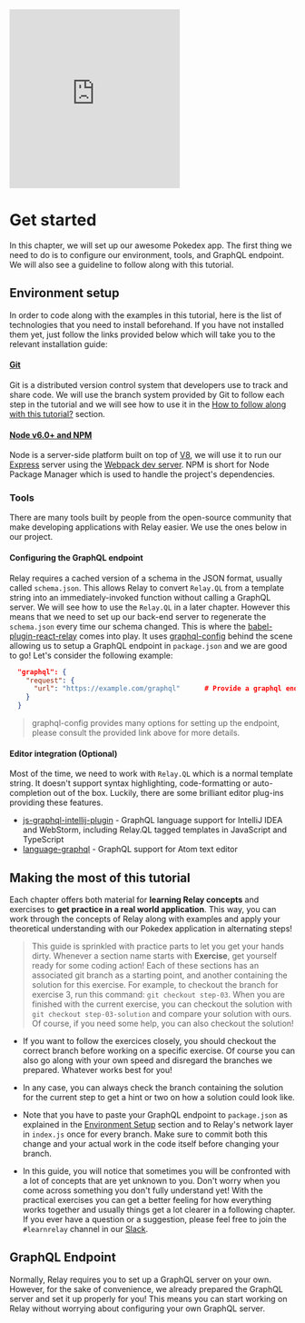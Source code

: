 <iframe height="315" src="https://www.youtube.com/embed/wrZIuaWizZM" frameborder="0" allowfullscreen></iframe>

# Get started

In this chapter, we will set up our awesome Pokedex app. The first thing we need to do is to configure our environment, tools, and GraphQL endpoint. We will also see a guideline to follow along with this tutorial.

## Environment setup

In order to code along with the examples in this tutorial, here is the list of technologies that you need to install beforehand. If you have not installed them yet, just follow the links provided below which will take you to the relevant installation guide:

#### [Git](https://git-scm.com/downloads)

Git is a distributed version control system that developers use to track and share code. We will use the branch system provided by Git to follow each step in the tutorial and we will see how to use it in the [How to follow along with this tutorial?](#how-to-follow-along-with-this-tutorial) section.

#### [Node v6.0+ and NPM](https://nodejs.org/en)

Node is a server-side platform built on top of [V8](https://developers.google.com/v8), we will use it to run our [Express](https://expressjs.com/) server using the [Webpack dev server](https://webpack.github.io/docs/webpack-dev-server.html). NPM is short for Node Package Manager which is used to handle the project's dependencies.

### Tools
There are many tools built by people from the open-source community that make developing applications with Relay easier. We use the ones below in our project.

#### Configuring the GraphQL endpoint
Relay requires a cached version of a schema in the JSON format, usually called `schema.json`. This allows Relay to convert `Relay.QL` from a template string into an immediately-invoked function without calling a GraphQL server. We will see how to use the `Relay.QL` in a later chapter. However this means that we need to set up our back-end server to regenerate the `schema.json` every time our schema changed. This is where the [babel-plugin-react-relay](https://github.com/graphcool/babel-plugin-react-relay) comes into play. It uses [graphql-config](https://github.com/graphcool/graphql-config) behind the scene allowing us to setup a GraphQL endpoint in `package.json` and we are good to go! Let's consider the following example:

```json
  "graphql": {
    "request": {
      "url": "https://example.com/graphql"      # Provide a graphql endpoint
    }
  }
```

> graphql-config provides many options for setting up the endpoint, please consult the provided link above for more details.

#### Editor integration (Optional)

Most of the time, we need to work with `Relay.QL` which is a normal template string. It doesn't support syntax highlighting, code-formatting or auto-completion out of the box. Luckily, there are some brilliant editor plug-ins providing these features.
- [js-graphql-intellij-plugin](https://github.com/jimkyndemeyer/js-graphql-intellij-plugin) - GraphQL language support for IntelliJ IDEA and WebStorm, including Relay.QL tagged templates in JavaScript and TypeScript
- [language-graphql](https://github.com/rmosolgo/language-graphql) - GraphQL support for Atom text editor

## Making the most of this tutorial

Each chapter offers both material for **learning Relay concepts** and exercises to **get practice in a real world application**. This way, you can work through the concepts of Relay along with examples and apply your theoretical understanding with our Pokedex application in alternating steps!

> This guide is sprinkled with practice parts to let you get your hands dirty. Whenever a section name starts with **Exercise**, get yourself ready for some coding action! Each of these sections has an associated git branch as a starting point, and another containing the solution for this exercise. For example, to checkout the branch for exercise 3, run this command: `git checkout step-03`. When you are finished with the current exercise, you can checkout the solution with `git checkout step-03-solution` and compare your solution with ours. Of course, if you need some help, you can also checkout the solution!

* If you want to follow the exercices closely, you should checkout the correct branch before working on a specific exercise. Of course you can also go along with your own speed and disregard the branches we prepared. Whatever works best for you!

* In any case, you can always check the branch containing the solution for the current step to get a hint or two on how a solution could look like.

* Note that you have to paste your GraphQL endpoint to `package.json` as explained in the [Environment Setup](#environment-setup) section and to Relay's network layer in `index.js` once for every branch. Make sure to commit both this change and your actual work in the code itself before changing your branch.

* In this guide, you will notice that sometimes you will be confronted with a lot of concepts that are yet unknown to you.
Don't worry when you come across something you don't fully understand yet! With the practical exercises you can get a better feeling for how everything works together and usually things get a lot clearer in a following chapter. If you ever have a question or a suggestion, please feel free to join the `#learnrelay` channel in our [Slack](slack.graph.cool).

## GraphQL Endpoint

Normally, Relay requires you to set up a GraphQL server on your own. However, for the sake of convenience, we already prepared the GraphQL server and set it up properly for you! This means you can start working on Relay without worrying about configuring your own GraphQL server.

<!-- __INJECT_GRAPHQL_ENDPOINT__ -->
